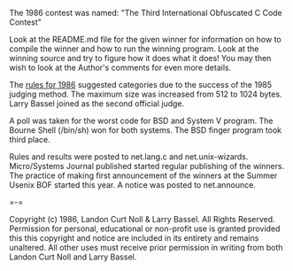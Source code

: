 The 1986 contest was named: "The Third International Obfuscated C Code Contest"


Look at the README.md file for the given winner for information
on how to compile the winner and how to run the winning program.
Look at the winning source and try to figure how it does what it does!
You may then wish to look at the Author's comments for even more details.

The [rules for 1986](rules.txt) suggested categories due to the success of the 1985
judging method.  The maximum size was increased from 512 to 1024 bytes.
Larry Bassel joined as the second official judge.

A poll was taken for the worst code for BSD and System V program.
The Bourne Shell (/bin/sh) won for both systems.  The BSD finger
program took third place.

Rules and results were posted to net.lang.c and net.unix-wizards.
Micro/Systems Journal published started regular publishing of the winners.
The practice of making first announcement of the winners at the Summer
Usenix BOF started this year.  A notice was posted to net.announce.

=-=

Copyright (c) 1986, Landon Curt Noll & Larry Bassel.
All Rights Reserved.  Permission for personal, educational or non-profit use is
granted provided this this copyright and notice are included in its entirety
and remains unaltered.  All other uses must receive prior permission in writing
from both Landon Curt Noll and Larry Bassel.
